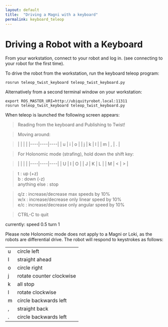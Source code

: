 ```yaml
---
layout: default
title:  "Driving a Magni with a keyboard"
permalink: keyboard_teleop
---
```

# Driving a Robot with a Keyboard

From your workstation, connect to your robot and log in. (see connecting to your robot for the first time).

To drive the robot from the workstation, run the keyboard teleop program:

    rosrun teleop_twist_keyboard teleop_twist_keyboard.py

Alternatively from a second terminal window on your workstation:

    export ROS_MASTER_URI=http://ubiquityrobot.local:11311
    rosrun teleop_twist_keyboard teleop_twist_keyboard.py

When teleop is launched the following screen appears:

>Reading from the keyboard and Publishing to Twist!

>Moving around:

>| | | |
|----|----|----|
|  u | i  | o  |
|  j | k  | l  |
|  m | ,  | .  |

>For Holonomic mode (strafing), hold down the shift key:

>| | | |
|----|----|----|
|  U | I  | O  |
|  J | K  | L  |
|  M | <  | >  |

>t : up (+z)  
b : down (-z)  
anything else : stop

>q/z : increase/decrease max speeds by 10%  
w/x : increase/decrease only linear speed by 10%  
e/c : increase/decrease only angular speed by 10%  

>CTRL-C to quit

currently:	speed 0.5	turn 1

Please note Holonomic mode does not apply to a Magni or Loki, as the robots are differential drive. The robot will respond to keystrokes as follows:

| | |
|--|--|
| u | circle left |
| I | straight ahead |
| o | circle right |
| j | rotate counter clockwise |
| k | all stop |
| l | rotate clockwise |
| m | circle backwards left |
| , | straight back |
| . | circle backwards left |
